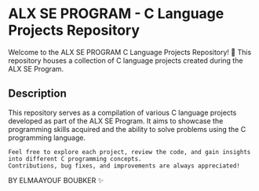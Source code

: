 # ALX SE PROGRAM - C Language Projects Repository

Welcome to the ALX SE PROGRAM C Language Projects Repository! 🎉 This repository houses a collection of C language projects created during the ALX SE Program.

## Description

This repository serves as a compilation of various C language projects developed as part of the ALX SE Program. It aims to showcase the programming skills acquired and the ability to solve problems using the C programming language.

	Feel free to explore each project, review the code, and gain insights into different C programming concepts.
	Contributions, bug fixes, and improvements are always appreciated!

BY ELMAAYOUF BOUBKER ✨
